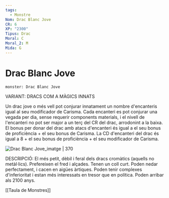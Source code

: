```yaml
---
tags:
  - Monstre
Nom: Drac Blanc Jove
CR: 6
XP: "2300"
Tipus: Drac
Moral: C
Moral_2: M
Mida: G
---
```

# Drac Blanc Jove

```statblock
monster: Drac Blanc Jove
```

VARIANT: DRACS COM A MÀGICS INNATS

Un drac jove o més vell pot conjurar innatament un nombre d'encanteris igual al seu modificador de Carisma. Cada encanteri es pot conjurar una vegada per dia, sense requerir components materials, i el nivell de l'encanteri no pot ser major a un terç del CR del drac, arrodonint a la baixa. El bonus per donar del drac amb atacs d'encanteri és igual a el seu bonus de proficiència + el seu bonus de Carisma. La CD d'encanteri del drac és igual a 8 + el seu bonus de proficiència + el seu modificador de Carisma.

![Drac Blanc Jove_imatge | 370](https://i.pinimg.com/564x/40/20/b4/4020b448e8c0dedb033e9041acd58cd3.jpg)

DESCRIPCIÓ: 
El més petit, dèbil i feral dels dracs cromàtics (aquells no metàl·lics). Prefereixen el fred i alçades. Tenen un coll curt. Poden nedar perfectament, i cacen en aigües àrtiques. Poden tenir complexes d'inferioritat i estan més interessats en tresor que en política. Poden arribar als 2100 anys.

[[Taula de Monstres]]

